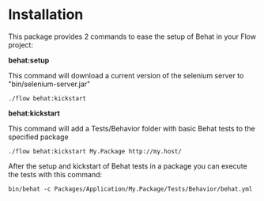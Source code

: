 # Installation

This package provides 2 commands to ease the setup of Behat in your Flow project:


**behat:setup**

This command will download a current version of the selenium server to "bin/selenium-server.jar"

```
./flow behat:kickstart
```

**behat:kickstart**

This command will add a Tests/Behavior folder with basic Behat tests to the specified package

```
./flow behat:kickstart My.Package http://my.host/
```

After the setup and kickstart of Behat tests in a package you can execute the tests with this command:

```
bin/behat -c Packages/Application/My.Package/Tests/Behavior/behat.yml
```
